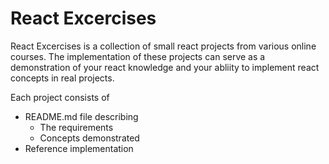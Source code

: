 # React Excercises

React Excercises is a collection of small react projects from various online courses. The implementation of these projects can serve as a demonstration of your react knowledge and your abliity to implement react concepts in real projects.

Each project consists of

- README.md file describing
  - The requirements
  - Concepts demonstrated
- Reference implementation
